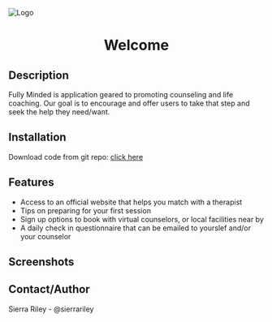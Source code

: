 ![Logo](fully.png)
<h1 style="text-align:center">Welcome</h1>

## Description
Fully Minded is application geared to promoting counseling and life coaching. Our goal is to encourage and offer users to take that step and seek the help they need/want.

## Installation
Download code from git repo: [click here](https://github.com/sierrariley/FullyMinded.git)

## Features
- Access to an official website that helps you match with a therapist
- Tips on preparing for your first session
- Sign up options to book with virtual counselors, or local facilities near by
- A daily check in questionnaire that can be emailed to yourslef and/or your counselor

## Screenshots


## Contact/Author
Sierra Riley - @sierrariley

